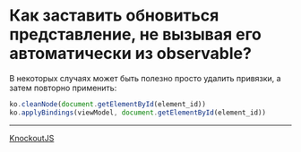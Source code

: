 # Как заставить обновиться представление, не вызывая его автоматически из observable?

В некоторых случаях может быть полезно просто удалить привязки, а затем повторно применить:

```javascript
ko.cleanNode(document.getElementById(element_id))
ko.applyBindings(viewModel, document.getElementById(element_id))
```

**********
[KnockoutJS](/tags/KnockoutJS.md)

